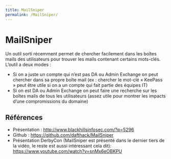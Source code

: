 ```yaml
---
title: MailSniper
permalink: /MailSniper/
---
```


# MailSniper

Un outil sorti récemment permet de chercher facilement dans les boîtes mails des utilisateurs pour trouver les mails contenant certains mots-clés. L’outil a deux modes :

-   Si on a juste un compte qui n’est pas DA ou Admin Exchange on peut chercher dans sa propre boîte mail (ex : chercher le mot-clé « KeePass » peut être utile si on a un compte qui fait partie des équipes IT)
-   Si on est DA ou Admin Exchange on peut faire une recherche sur les boîtes mails de tous les utilisateurs (assez utile pour montrer les impacts d’une compromissions du domaine)

Références
----------

-   Présentation : <http://www.blackhillsinfosec.com/?p=5296>
-   Github : <https://github.com/dafthack/MailSniper>
-   Présentation DerbyCon (MailSniper est présenté dans le dernier tiers de la vidéo, le reste est aussi intéressant cela dit): <https://www.youtube.com/watch?v=snMx6eOBKPU>


